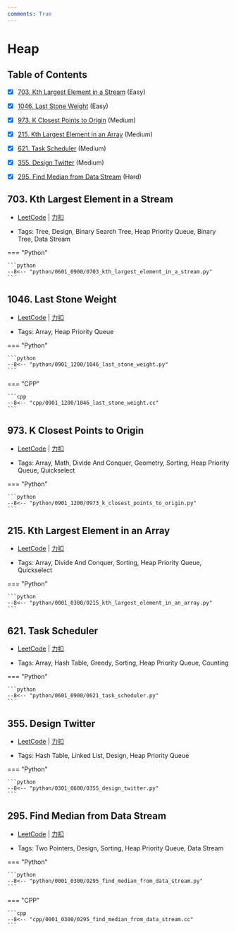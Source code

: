 ```yaml
---
comments: True
---
```


# Heap

## Table of Contents

- [x] [703. Kth Largest Element in a Stream](#703-kth-largest-element-in-a-stream) (Easy)
- [x] [1046. Last Stone Weight](#1046-last-stone-weight) (Easy)
- [x] [973. K Closest Points to Origin](#973-k-closest-points-to-origin) (Medium)
- [x] [215. Kth Largest Element in an Array](#215-kth-largest-element-in-an-array) (Medium)
- [x] [621. Task Scheduler](#621-task-scheduler) (Medium)
- [x] [355. Design Twitter](#355-design-twitter) (Medium)
- [x] [295. Find Median from Data Stream](#295-find-median-from-data-stream) (Hard)


## 703. Kth Largest Element in a Stream

-    [LeetCode](https://leetcode.com/problems/kth-largest-element-in-a-stream/) | [力扣](https://leetcode.cn/problems/kth-largest-element-in-a-stream/)

-   Tags: Tree, Design, Binary Search Tree, Heap Priority Queue, Binary Tree, Data Stream

=== "Python"

    ```python
    --8<-- "python/0601_0900/0703_kth_largest_element_in_a_stream.py"
    ```



## 1046. Last Stone Weight

-    [LeetCode](https://leetcode.com/problems/last-stone-weight/) | [力扣](https://leetcode.cn/problems/last-stone-weight/)

-   Tags: Array, Heap Priority Queue

=== "Python"

    ```python
    --8<-- "python/0901_1200/1046_last_stone_weight.py"
    ```

=== "CPP"

    ```cpp
    --8<-- "cpp/0901_1200/1046_last_stone_weight.cc"
    ```



## 973. K Closest Points to Origin

-    [LeetCode](https://leetcode.com/problems/k-closest-points-to-origin/) | [力扣](https://leetcode.cn/problems/k-closest-points-to-origin/)

-   Tags: Array, Math, Divide And Conquer, Geometry, Sorting, Heap Priority Queue, Quickselect

=== "Python"

    ```python
    --8<-- "python/0901_1200/0973_k_closest_points_to_origin.py"
    ```



## 215. Kth Largest Element in an Array

-    [LeetCode](https://leetcode.com/problems/kth-largest-element-in-an-array/) | [力扣](https://leetcode.cn/problems/kth-largest-element-in-an-array/)

-   Tags: Array, Divide And Conquer, Sorting, Heap Priority Queue, Quickselect

=== "Python"

    ```python
    --8<-- "python/0001_0300/0215_kth_largest_element_in_an_array.py"
    ```



## 621. Task Scheduler

-    [LeetCode](https://leetcode.com/problems/task-scheduler/) | [力扣](https://leetcode.cn/problems/task-scheduler/)

-   Tags: Array, Hash Table, Greedy, Sorting, Heap Priority Queue, Counting

=== "Python"

    ```python
    --8<-- "python/0601_0900/0621_task_scheduler.py"
    ```



## 355. Design Twitter

-    [LeetCode](https://leetcode.com/problems/design-twitter/) | [力扣](https://leetcode.cn/problems/design-twitter/)

-   Tags: Hash Table, Linked List, Design, Heap Priority Queue

=== "Python"

    ```python
    --8<-- "python/0301_0600/0355_design_twitter.py"
    ```



## 295. Find Median from Data Stream

-    [LeetCode](https://leetcode.com/problems/find-median-from-data-stream/) | [力扣](https://leetcode.cn/problems/find-median-from-data-stream/)

-   Tags: Two Pointers, Design, Sorting, Heap Priority Queue, Data Stream

=== "Python"

    ```python
    --8<-- "python/0001_0300/0295_find_median_from_data_stream.py"
    ```

=== "CPP"

    ```cpp
    --8<-- "cpp/0001_0300/0295_find_median_from_data_stream.cc"
    ```



